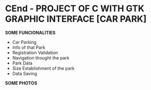 # CEnd - PROJECT OF C WITH GTK GRAPHIC INTERFACE [CAR PARK]
**SOME FUNCIONALITIES**
- Car Parking
- Info of that Park
- Registration Validation
- Navigation thought the park
- Park Data
- Size Establishment of the park
- Data Saving

**SOME PHOTOS**


